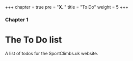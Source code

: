 +++
chapter = true
pre = "<b>X. </b>"
title = "To Do"
weight = 5
+++

### Chapter 1

# The To Do list

A list of todos for the SportClimbs.uk website.
